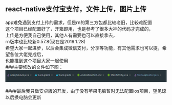 ## react-native支付宝支付，文件上传，图片上传
app难免遇到支付上传的需求，但是rn的第三方包都比较老旧，比较难配置  
这个项目已经配置好了，开箱即用，也是参考了很多大神的代码才完成的，  
上传是方便我自己使用，其他人有需要也可以直接拿去，  
rn版本也比较新0.57.8(现在是2019.1.28)  
希望大家一起进步，以后会集成微信支付，分享等功能，有其他需求也可以提，希望各位大佬完成后，  
也能推到这个项目大家一起使用  
###主要修改的文件如下图：  
![](img/edit.PNG)

####最后我只做安卓版的开发，由于没有苹果电脑暂时无法配置ios项目，望见谅
以后换电脑会更新
